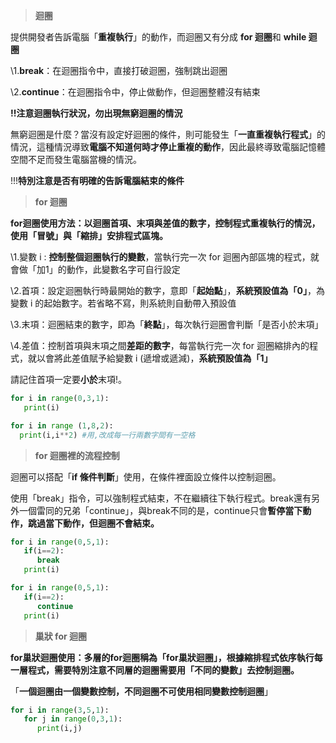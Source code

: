 > **迴圈**

提供開發者告訴電腦「**重複執行**」的動作，而迴圈又有分成 **for 迴圈**和 **while 迴圈**

\1.**break**：在迴圈指令中，直接打破迴圈，強制跳出迴圈

\2.**continue**：在迴圈指令中，停止做動作，但迴圈整體沒有結束

**!!注意迴圈執行狀況，勿出現無窮迴圈的情況**

無窮迴圈是什麼？當沒有設定好迴圈的條件，則可能發生「**一直重複執行程式**」的情況，這種情況導致**電腦不知道何時才停止重複的動作**，因此最終導致電腦記憶體空間不足而發生電腦當機的情況。

!!!**特別注意是否有明確的告訴電腦結束的條件**

>  **for 迴圈**

**for迴圈使用方法：以迴圈首項、末項與差值的數字，控制程式重複執行的情況，使用「冒號」與「縮排」安排程式區塊。**

\1.變數 i : **控制整個迴圈執行的變數**，當執行完一次 for 迴圈內部區塊的程式，就會做「加1」的動作，此變數名字可自行設定

\2.首項：設定迴圈執行時最開始的數字，意即「**起始點**」，**系統預設值為「0」**，為變數 i 的起始數字。若省略不寫，則系統則自動帶入預設值

\3.末項：迴圈結束的數字，即為「**終點**」，每次執行迴圈會判斷「是否小於末項」

\4.差值：控制首項與末項之間**差距的數字**，每當執行完一次 for 迴圈縮排內的程式，就以會將此差值賦予給變數 i (遞增或遞減)，**系統預設值為「1」**

請記住首項一定要**小於**末項!。

```python
for i in range(0,3,1):
   print(i)
```

```python
for i in range (1,8,2):
  print(i,i**2) #用,改成每一行兩數字間有一空格
```

> **for 迴圈裡的流程控制**

迴圈可以搭配「**if 條件判斷**」使用，在條件裡面設立條件以控制迴圈。

使用「break」指令，可以強制程式結束，不在繼續往下執行程式。break還有另外一個雷同的兄弟「continue」，與break不同的是，continue只會**暫停當下動作，跳過當下動作，但迴圈不會結束。**

```python
for i in range(0,5,1):
   if(i==2):
      break
   print(i)
```

```python
for i in range(0,5,1):
   if(i==2):
      continue
   print(i)
```

> **巢狀 for 迴圈**

**for巢狀迴圈使用：多層的for迴圈稱為「for巢狀迴圈」，根據縮排程式依序執行每一層程式，需要特別注意不同層的迴圈需要用「不同的變數」去控制迴圈。**

「**一個迴圈由一個變數控制，不同迴圈不可使用相同變數控制迴圈**」

```python
for i in range(3,5,1):
   for j in range(0,3,1):
      print(i,j)
```

